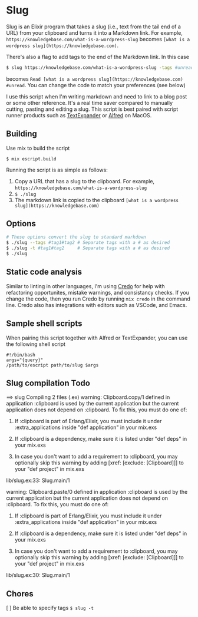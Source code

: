 # Slug

Slug is an Elixir program that takes a slug (i.e., text from the tail end of a URL) from your clipboard
and turns it into a Markdown link. For example, `https://knowledgebase.com/what-is-a-wordpress-slug` becomes 
`[what is a wordpress slug](https://knowledgebase.com)`.

There's also a flag to add tags to the end of the Markdown link. In this case 
```bash
$ slug https://knowledgebase.com/what-is-a-wordpress-slug -tags #unread 
```
becomes  `Read [what is a wordpress slug](https://knowledgebase.com) #unread`. You can change the code to match your preferences (see below)


I use this script when I'm writing markdown and need to link to a blog post or some other reference. It's a 
real time saver compared to manually cutting, pasting and editing a slug. This script is best paired with 
script runner products such as [TextExpander](https://textexpander.com/) or [Alfred](https://www.alfredapp.com/) on MacOS.

## Building
Use mix to build the script
```
$ mix escript.build
```

Running the script is as simple as follows:
1. Copy a URL that has a slug to the clipboard. For example, `https://knowledgebase.com/what-is-a-wordpress-slug` 
2. `$ ./slug`
3. The markdown link is copied to the clipboard `[what is a wordpress slug](https://knowledgebase.com)` 

## Options
```bash
# These options convert the slug to standard markdown
$ ./slug --tags #tag1#tag2 # Separate tags with a # as desired
$ ./slug -t #tag1#tag2     # Separate tags with a # as desired
$ ./slug
```

## Static code analysis
Similar to linting in other languages, I'm using [Credo](https://github.com/rrrene/credo) for help with refactoring opportunites, 
mistake warnings, and consistancy checks.  If you change the code, then you run Credo by running `mix credo` in the command line.
Credo also has integrations with editors such as VSCode, and Emacs.

## Sample shell scripts
When pairing this script together with Alfred or TextExpander, you can use the following shell script
```
#!/bin/bash
args="{query}"
/path/to/escript path/to/slug $args
```
## Slug compilation Todo

==> slug
Compiling 2 files (.ex)
warning: Clipboard.copy/1 defined in application :clipboard is used by the current application but the current application does not depend on :clipboard. To fix this, you must do one of:

  1. If :clipboard is part of Erlang/Elixir, you must include it under :extra_applications inside "def application" in your mix.exs

  2. If :clipboard is a dependency, make sure it is listed under "def deps" in your mix.exs

  3. In case you don't want to add a requirement to :clipboard, you may optionally skip this warning by adding [xref: [exclude: [Clipboard]]] to your "def project" in mix.exs

  lib/slug.ex:33: Slug.main/1

warning: Clipboard.paste/0 defined in application :clipboard is used by the current application but the current application does not depend on :clipboard. To fix this, you must do one of:

  1. If :clipboard is part of Erlang/Elixir, you must include it under :extra_applications inside "def application" in your mix.exs

  2. If :clipboard is a dependency, make sure it is listed under "def deps" in your mix.exs

  3. In case you don't want to add a requirement to :clipboard, you may optionally skip this warning by adding [xref: [exclude: [Clipboard]]] to your "def project" in mix.exs

  lib/slug.ex:30: Slug.main/1

## Chores
[ ] Be able to specify tags `$ slug -t `
